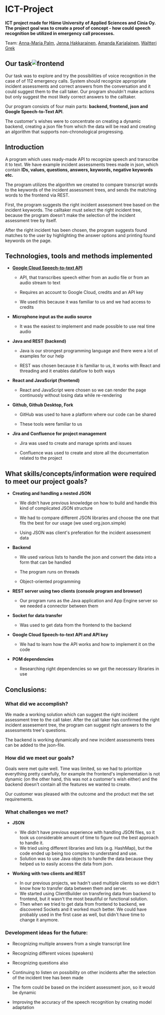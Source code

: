 # ICT-Project

**ICT project made for Häme University of Applied Sciences and Cinia Oy.**  
**The project goal was to create a proof of concept - how could speech recognition be utilized in emergency call processes.**

Team:  [Anna-Maria Palm](https://github.com/A-d-f), [Jenna Hakkarainen](https://github.com/jenhakk), [Amanda Karjalainen](https://github.com/amakarj), [Waltteri Grek](https://github.com/GreWalw)

 
 

## Our task![frontend](https://user-images.githubusercontent.com/75020974/207854665-e7a05773-e7c1-446d-9b0d-64f0c1a542de.png)


Our task was to explore and try the possibilities of voice recognition in the case of of 112 emergency calls. System should recognize appropriate incident assessments and correct answers from the conversation and it could suggest them to the call taker. Our program shouldn't make actions but only suggest the most likely correct answers to the calltaker.  

Our program consists of four main parts: **backend, frontend, json and Google Speech-to-Text API**. 

The customer's wishes were to concentrate on creating a dynamic backend, creating a json file from which the data will be read and creating an algorithm that supports non-chronological progressing. 

## Introduction 
 
A program which uses ready-made API to recognize speech and transcribe it to text. We have example incident assessments trees made in json, which contain **IDs, values, questions, answers, keywords, negative keywords etc.**  

The program utilizes the algorithm we created to compare transcript words to the keywords of the incident assessment trees, and sends the matching words to the frontend via REST. 

First, the program suggests the right incident assessment tree based on the incident keywords. The calltaker must select the right incident tree, because the program doesn't make the selection of the incident assessment tree by itself. 

After the right incident has been chosen, the program suggests found matches to the user by highlighting the answer options and printing found keywords on the page. 

## Technologies, tools and methods implemented 


* **[Google Cloud Speech-to-text API](https://cloud.google.com/speech-to-text)** 
 
  * API, that transcribes speech either from an audio file or from an audio stream to text 

  * Requires an account to Google Cloud, credits and an API key 

  * We used this because it was familiar to us and we had access to credits 

* **Microphone input as the audio source** 

  * It was the easiest to implement and made possible to use real time audio 

* **Java and REST (backend)**

  * Java is our strongest programming language and there were a lot of examples for our help 

  * REST was chosen because it is familiar to us, it works with React and threading and it enables dataflow to both ways 
 

* **React and JavaScript (frontend)** 

  * React and JavaScript were chosen so we can render the page continuosly without losing data while re-rendering 

* **Github, Github Desktop, Fork** 

  * GitHub was used to have a platform where our code can be shared 

  * These tools were familiar to us 

* **Jira and Confluence for project management** 

  * Jira was used to create and manage sprints and issues 

  * Confluence was used to create and store all the documentation related to the project 

 

## What skills/concepts/information were required to meet our project goals?  

* **Creating and handling a nested JSON** 

  * We didn't have previous knowledge on how to build and handle this kind of complicated JSON structure  

  * We had to compare different JSON libraries and choose the one that fits the best for our usage (we used org.json.simple) 
 
  * Using JSON was client's preferation for the incident assessment data 

* **Backend** 

  * We used various lists to handle the json and convert the data into a form that can be handled 

  * The program runs on threads 

  * Object-oriented programming 

* **REST server using two clients (console program and browser)** 

  * Our program runs as the Java application and App Engine server so we needed a connector between them  

* **Socket for data transfer** 

  * Was used to get data from the frontend to the backend 

* **Google Cloud Speech-to-text API and API key** 

  * We had to learn how the API works and how to implement it on the code 

* **POM dependencies** 

  * Researching right dependencies so we got the necessary libraries in use 


## Conclusions: 

### What did we accomplish?
 
We made a working solution which can suggest the right incident assessment tree to the call taker. After the call taker has confirmed the right incident assesement tree, the program can suggest right answers to the assessments tree's questions. 

The backend is working dynamically and new incident assessments trees can be added to the json-file. 

### How did we meet our goals? 

Goals were met quite well. Time was limited, so we had to prioritize everything pretty carefully, for example the frontend's implementation is not dynamic (on the other hand, this was not a customer's wish either) and the backend doesn't contain all the features we wanted to create. 

Our customer was pleased with the outcome and the product met the set requirements. 

### What challenges we met?

* **JSON**
  * We didn't have previous experience with handling JSON files, so it took us considerable amount of time to figure out the best approach to handle it.
  * We tried using different libraries and lists (e.g. HashMap), but the code ended up being too complex to understand and use.
  * Solution was to use Java objects to handle the data because they helped us to easily access the data from json.

* **Working with two clients and REST**
  * In our previous projects, we hadn't used multiple clients so we didn't know how to transfer data between them and server.
  * We started using ClientBuilder on transfering data from backend to frontend, but it wasn't the most beautiful or functional solution.
  * Then when we tried to get data from frontend to backend, we discovered Sockets and it worked much better. We could have probably used in the first case as well, but didn't have time to change it anymore.


### Development ideas for the future: 

* Recognizing multiple answers from a single transcript line 

* Recognizing different voices (speakers) 

* Recognizing questions also 

* Continuing to listen on possibility on other incidents after the selection of the incident tree has been made 

* The form could be based on the incident assessment json, so it would be dynamic  

* Improving the accuracy of the speech recognition by creating model adaptation  

 
